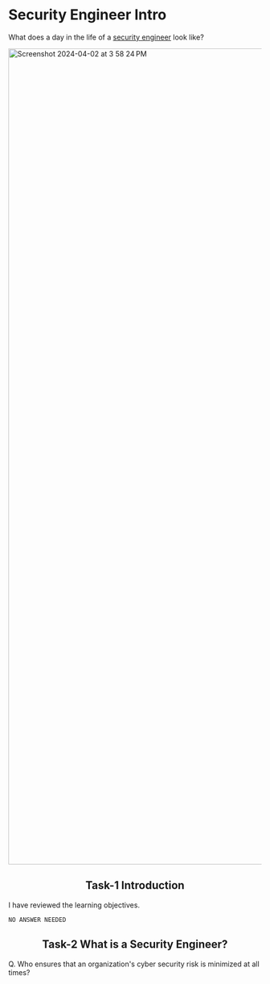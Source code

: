 # Security Engineer Intro

What does a day in the life of a [security engineer](https://tryhackme.com/r/room/securityengineerintro) look like?

<img width="1620" alt="Screenshot 2024-04-02 at 3 58 24 PM" src="https://github.com/Chrstphrcrtr/TryHackMe/assets/156831678/64db167c-9559-4ef1-9ab7-8ee17b2c68f7">

<h2 align="center">Task-1 Introduction</h2>

I have reviewed the learning objectives.

`NO ANSWER NEEDED`

<h2 align="center">Task-2 What is a Security Engineer?</h2>

Q. Who ensures that an organization's cyber security risk is minimized at all times?
